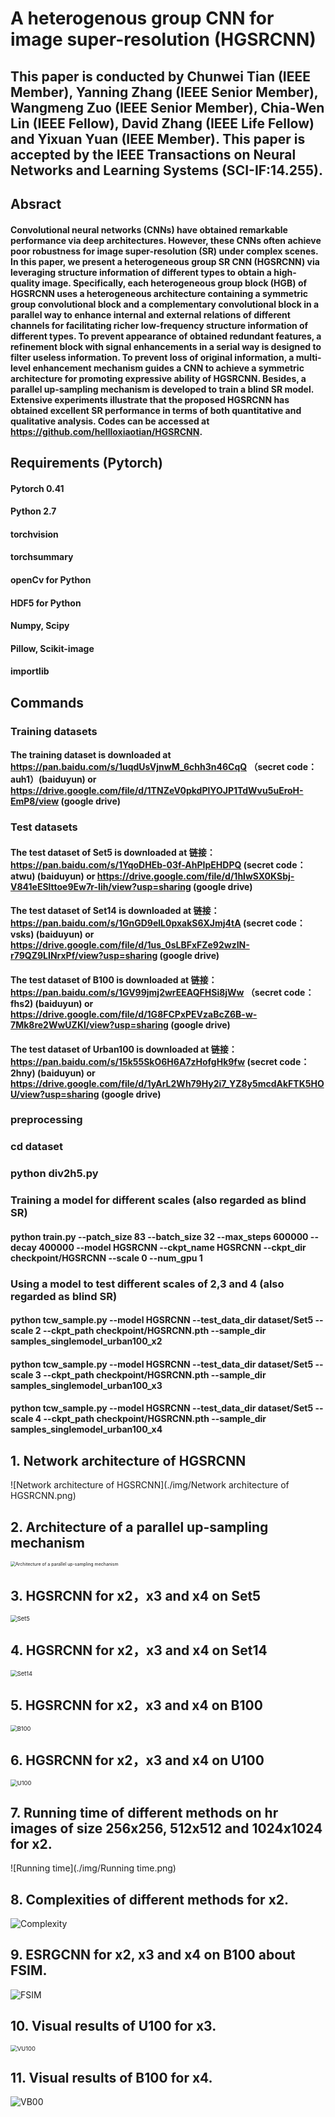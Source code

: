# A heterogenous group CNN for image super-resolution (HGSRCNN)
## This paper is conducted by Chunwei Tian (IEEE Member), Yanning Zhang (IEEE Senior Member), Wangmeng Zuo (IEEE Senior Member), Chia-Wen Lin (IEEE Fellow), David Zhang (IEEE Life Fellow) and Yixuan Yuan (IEEE Member). This paper is accepted by the IEEE Transactions on Neural Networks and Learning Systems (SCI-IF:14.255).  

## Absract
#### Convolutional neural networks (CNNs) have obtained remarkable performance via deep architectures. However, these CNNs often achieve poor robustness for image super-resolution (SR) under complex scenes. In this paper, we present a heterogeneous group SR CNN (HGSRCNN) via leveraging structure information of different types to obtain a high-quality image. Specifically, each heterogeneous group block (HGB) of HGSRCNN uses a heterogeneous architecture containing a symmetric group convolutional block and a complementary convolutional block in a parallel way to enhance internal and external relations of different channels for facilitating richer low-frequency structure information of different types. To prevent appearance of obtained redundant features, a refinement block with signal enhancements in a serial way is designed to filter useless information. To prevent loss of original information, a multi-level enhancement mechanism guides a CNN to achieve a symmetric architecture for promoting expressive ability of HGSRCNN. Besides, a parallel up-sampling mechanism is developed to train a blind SR model. Extensive experiments illustrate that the proposed HGSRCNN has obtained excellent SR performance in terms of both quantitative and qualitative analysis. Codes can be accessed at https://github.com/hellloxiaotian/HGSRCNN.

## Requirements (Pytorch)  
#### Pytorch 0.41

#### Python 2.7

#### torchvision

#### torchsummary

#### openCv for Python

#### HDF5 for Python

#### Numpy, Scipy

#### Pillow, Scikit-image

#### importlib

## Commands
### Training datasets

#### The training dataset is downloaded at https://pan.baidu.com/s/1uqdUsVjnwM_6chh3n46CqQ （secret code：auh1）(baiduyun) or https://drive.google.com/file/d/1TNZeV0pkdPlYOJP1TdWvu5uEroH-EmP8/view (google drive)

### Test datasets

#### The test dataset of Set5 is downloaded at 链接：https://pan.baidu.com/s/1YqoDHEb-03f-AhPIpEHDPQ (secret code：atwu) (baiduyun) or https://drive.google.com/file/d/1hlwSX0KSbj-V841eESlttoe9Ew7r-Iih/view?usp=sharing (google drive)

#### The test dataset of Set14 is downloaded at 链接：https://pan.baidu.com/s/1GnGD9elL0pxakS6XJmj4tA (secret code：vsks) (baiduyun) or https://drive.google.com/file/d/1us_0sLBFxFZe92wzIN-r79QZ9LINrxPf/view?usp=sharing (google drive)

#### The test dataset of B100 is downloaded at 链接：https://pan.baidu.com/s/1GV99jmj2wrEEAQFHSi8jWw （secret code：fhs2) (baiduyun) or https://drive.google.com/file/d/1G8FCPxPEVzaBcZ6B-w-7Mk8re2WwUZKl/view?usp=sharing (google drive)

#### The test dataset of Urban100 is downloaded at 链接：https://pan.baidu.com/s/15k55SkO6H6A7zHofgHk9fw (secret code：2hny) (baiduyun) or https://drive.google.com/file/d/1yArL2Wh79Hy2i7_YZ8y5mcdAkFTK5HOU/view?usp=sharing (google drive)

### preprocessing

### cd dataset

### python div2h5.py

### Training a model for different scales (also regarded as blind SR)

#### python train.py --patch_size 83 --batch_size 32 --max_steps 600000 --decay 400000 --model HGSRCNN --ckpt_name HGSRCNN --ckpt_dir checkpoint/HGSRCNN --scale 0 --num_gpu 1

### Using a model to test different scales of 2,3 and 4 (also regarded as blind SR)

#### python tcw_sample.py --model HGSRCNN --test_data_dir dataset/Set5 --scale 2 --ckpt_path checkpoint/HGSRCNN.pth --sample_dir samples_singlemodel_urban100_x2

#### python tcw_sample.py --model HGSRCNN --test_data_dir dataset/Set5 --scale 3 --ckpt_path checkpoint/HGSRCNN.pth --sample_dir samples_singlemodel_urban100_x3

#### python tcw_sample.py --model HGSRCNN --test_data_dir dataset/Set5 --scale 4 --ckpt_path checkpoint/HGSRCNN.pth --sample_dir samples_singlemodel_urban100_x4

## 1. Network architecture of HGSRCNN

![Network architecture of HGSRCNN](./img/Network architecture of HGSRCNN.png)

## 2. Architecture of a parallel up-sampling mechanism

<img src="./img/Architecture of a parallel up-sampling mechanism.png" alt="Architecture of a parallel up-sampling mechanism" style="zoom:50%;" />

## 3. HGSRCNN for x2，x3 and x4 on Set5

<img src="./img/Set5.png" alt="Set5" style="zoom:67%;" />

## 4. HGSRCNN for x2，x3 and x4 on Set14

<img src="./img/Set14.png" alt="Set14" style="zoom:67%;" />

## 5. HGSRCNN for x2，x3 and x4  on B100

<img src="./img/B100.png" alt="B100" style="zoom:67%;" />

## 6. HGSRCNN for x2，x3 and x4  on U100

<img src="./img/U100.png" alt="U100" style="zoom:67%;" />

## 7. Running time of different methods on hr images of size 256x256, 512x512 and 1024x1024 for x2.

![Running time](./img/Running time.png)

## 8. Complexities of different methods for x2.

![Complexity](./img/Complexity.png)

## 9. ESRGCNN for x2, x3 and x4 on B100 about FSIM.

![FSIM](./img/FSIM.png)

## 10. Visual results of U100 for x3.

<img src="./img/VU100.png" alt="VU100" style="zoom:67%;" />

## 11. Visual results of B100 for x4.

![VB00](./img/VB00.png)
